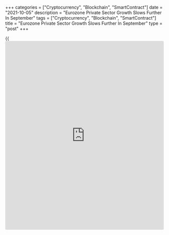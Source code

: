 +++
categories = ["Cryptocurrency", "Blockchain", "SmartContract"]
date = "2021-10-05"
description = "Eurozone Private Sector Growth Slows Further In September"
tags = ["Cryptocurrency", "Blockchain", "SmartContract"]
title = "Eurozone Private Sector Growth Slows Further In September"
type = "post"
+++

{{<iframe id="large-banner" src="https://www.bounty.group/#slide=22.0" width="100%" height="600" scrolling="no" style="border: 0px solid rgb(216, 221, 230); border-radius: 3px;">}}

Eurozone private sector growth moderated for the second straight month
as shortages of inputs impeded both manufacturing and service sector
output, final data from IHS Markit showed on Tuesday.

The final composite output index fell to 56.2 in September from 59.0 in
August. The flash reading was 56.1. Nonetheless, a reading above 50.0
indicates expansion.

"Although for now the overall rate of expansion remains relatively solid
by [historical](https://www.fintechee.com/services/historical-data-for-forex/) standards, the [economy][1] enters the final quarter of
the year on a slowing growth trajectory," Chris Williamson, chief
[business][2] economist at IHS Markit said.

The rates of growth were considerably slower than in August in both
manufacturing and services sectors. The services Purchasing Managers'
Index dropped to 56.4 from 59.0 in the previous month. The reading was
slightly above the flash 56.3.

The survey showed that there were softer rates of expansion in both new
orders and employment, while businesses' output expectations were the
least optimistic since February.

On the price front, the survey showed that input prices climbed at the
joint-fastest rate on record. Output prices rose at a pace which was
only surpassed by those seen in June and July.

The country split revealed a broad-based loss of growth momentum in
September.

Germany's private sector grew at the slowest pace since February. At
55.5, the composite output index fell from 60.0 in August as both
manufacturing and services showed a further loss of momentum.

The services PMI slid to 56.2 from 60.8 in the previous month. The flash
score was 56.0.

France's composite output index registered 55.3 in September, down from
55.9 in August to signal the weakest rate of growth since April. The
score was above the flash 55.1.The sector marked a further step down
from the recent peak in July.

The services PMI dropped marginally to 56.2 from 56.3 in August. The
flash reading was 56.0.

Italy's private sector logged an eighth consecutive monthly expansion
but was down from August's 15-year peak. The composite output index
decreased to 56.6 from 59.1 a month ago.

The services PMI fell to 55.5 from 58.0 in August. Economists had
forecast the index to drop moderately to 56.5.

Spain's private sector grew at the slowest pace since April. The
composite output index eased to 57.0 in September from 60.6 in the
previous month. The services PMI came in at 56.9, down from 60.1 a month
ago and also below economists' forecast of 58.0.

For comments and feedback [contact](https://www.playgroundfx.com/contact/): editorial@rtt[news](https://www.letsplayfx.com/blog/forex-news-website/).com

[Economic News][1]

 **What parts of the world are seeing the best (and worst) economic
performances lately? Click[here][3] to check out our [Econ Scorecard][3]
and find out! See up-to-the-moment [ranking](https://www.playgroundfx.com/blog/crypto-exchange-ranking/)s for the best and worst
performers in [GDP][4], [unemployment rate][5], [inflation][6] and much
more.**

   1. www.rtt[news](https://www.letsplayfx.com/blog/forex-news-website/).com/Content/EconomicNews.aspx
   2. www.rtt[news](https://www.letsplayfx.com/blog/forex-news-website/).com/Content/Business.aspx
   3. www.rtt[news](https://www.letsplayfx.com/blog/forex-news-website/).com/economic-scorecard/world-rank/unemployment-rate/highest-performance.aspx
   4. www.rtt[news](https://www.letsplayfx.com/blog/forex-news-website/).com/economic-scorecard/world-rank/GDP/highest-performance.aspx
   5. www.rtt[news](https://www.letsplayfx.com/blog/forex-news-website/).com/economic-scorecard/world-rank/unemployment-rate/lowest-performance.aspx
   6. www.rtt[news](https://www.letsplayfx.com/blog/forex-news-website/).com/economic-scorecard/world-rank/CPI/highest-performance.aspx